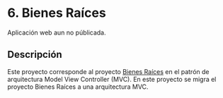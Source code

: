 # 6. Bienes Raíces

Aplicación web aun no públicada.

## Descripción

Este proyecto corresponde al proyecto [Bienes Raíces](https://musicfestivalsite.netlify.app/) en el patrón de arquitectura Model View Controller (MVC). En este proyecto se migra el proyecto Bienes Raíces a una arquitectura MVC.

